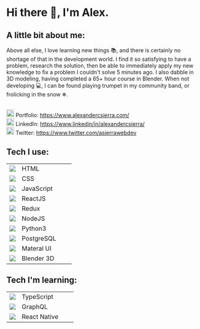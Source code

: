 # Hi there 👋, I'm Alex.

<!-- <img src="bannergif.gif" style="width: 100%;">  -->

## A little bit about me:

Above all else, I love learning new things 📚, and there is certainly no shortage of that in the development world. I find it so satisfying to have a problem, research the solution, then be able to immediately apply my new knowledge to fix a problem I couldn't solve 5 minutes ago. I also dabble in 3D modeling, having completed a 65+ hour course in Blender. When not developing 💻, I can be found playing trumpet in my community band, or frolicking in the snow ❄.<br><br>

<img src="https://image.flaticon.com/icons/svg/867/867644.svg" 
width="20"/>
Portfolio: <https://www.alexandercsierra.com/> <br>
<img src="https://image.flaticon.com/icons/svg/1384/1384062.svg" width="20"/>
LinkedIn: <https://www.linkedin/in/alexandercsierra/> <br>
<img src="https://image.flaticon.com/icons/svg/733/733579.svg" width="20"/>
Twitter: <https://www.twitter.com/asierrawebdev>

## Tech I use:

|                                                                     |            |     |     |
| :-----------------------------------------------------------------: | :--------- | :-- | :-- |
|   <img src="https://img.icons8.com/color/48/000000/html-5.png"/>    | HTML       |
|    <img src="https://img.icons8.com/color/48/000000/css3.png"/>     | CSS        |
| <img src="https://img.icons8.com/color/48/000000/javascript.png"/>  | JavaScript |
| <img src="https://img.icons8.com/ultraviolet/40/000000/react.png"/> | ReactJS    |
|    <img src="https://img.icons8.com/color/48/000000/redux.png"/>    | Redux      |
|   <img src="https://img.icons8.com/color/48/000000/nodejs.png"/>    | NodeJS     |
|   <img src="https://img.icons8.com/color/48/000000/python.png"/>    | Python3    |
| <img src="https://img.icons8.com/color/48/000000/postgreesql.png"/> | PostgreSQL |
| <img src="https://img.icons8.com/color/48/000000/material-ui.png"/> | Materal UI |
| <img src="https://img.icons8.com/color/48/000000/blender-3d.png"/>  | Blender 3D |

## Tech I'm learning:

|                                                                    |              |     |     |
| :----------------------------------------------------------------: | :----------- | :-- | :-- |
| <img src="https://img.icons8.com/color/48/000000/typescript.png"/> | TypeScript   |
|  <img src="https://img.icons8.com/color/48/000000/graphql.png"/>   | GraphQL      |
|   <img src="https://img.icons8.com/nolan/64/react-native.png"/>    | React Native |
